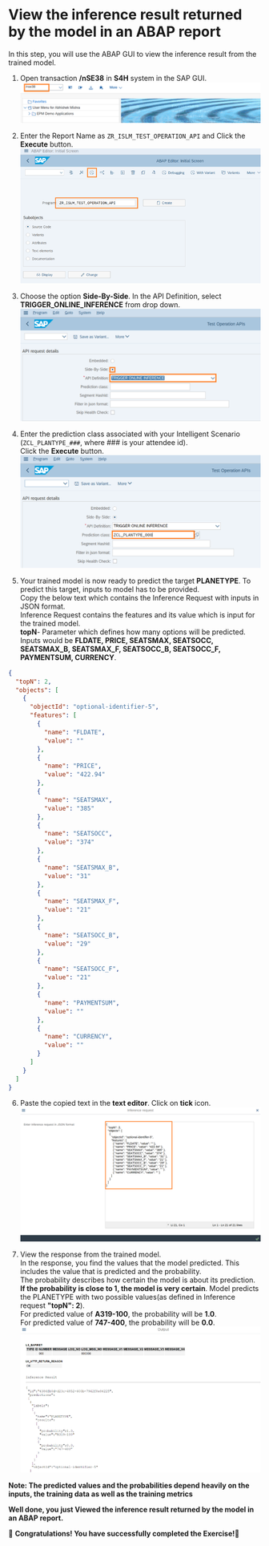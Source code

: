 # View the inference result returned by the model in an ABAP report

In this step, you will use the ABAP GUI to view the inference result from the trained model.

1. Open transaction **/nSE38** in **S4H** system in the SAP GUI.
   ![](./images/55.png)

2. Enter the Report Name as `ZR_ISLM_TEST_OPERATION_API` and Click the **Execute** button.
   ![](./images/56.png)

3. Choose the option **Side-By-Side**. In the API Definition, select **TRIGGER_ONLINE_INFERENCE** from drop down.
   ![](./images/SelectOnlineInference.png)

4. Enter the prediction class associated with your Intelligent Scenario (`ZCL_PLANTYPE_###`, where ### is your attendee id). <br/> Click the **Execute** button.
   ![](./images/SelectPredictionClass.png)

5. Your trained model is now ready to predict the target **PLANETYPE**. To predict this target, inputs to model has to be provided. <br/> Copy the below text which contains the Inference Request with inputs in JSON format.<br/> Inference Request contains the features and its value which is input for the trained model. <br/> **topN**- Parameter which defines how many options will be predicted. <br/> Inputs would be **FLDATE, PRICE, SEATSMAX, SEATSOCC, SEATSMAX_B, SEATSMAX_F, SEATSOCC_B, SEATSOCC_F, PAYMENTSUM, CURRENCY**.
```json
{
  "topN": 2,
  "objects": [
    {
      "objectId": "optional-identifier-5",
      "features": [
        {
          "name": "FLDATE",
          "value": ""
        },
        {
          "name": "PRICE",
          "value": "422.94"
        },
        {
          "name": "SEATSMAX",
          "value": "385"
        },
        {
          "name": "SEATSOCC",
          "value": "374"
        },
        {
          "name": "SEATSMAX_B",
          "value": "31"
        },
        {
          "name": "SEATSMAX_F",
          "value": "21"
        },
        {
          "name": "SEATSOCC_B",
          "value": "29"
        },
        {
          "name": "SEATSOCC_F",
          "value": "21"
        },
        {
          "name": "PAYMENTSUM",
          "value": ""
        },
        {
          "name": "CURRENCY",
          "value": ""
        }
      ]
    }
  ]
}
```

6. Paste the copied text in the **text editor**. Click on **tick** icon.
   ![](./images/59.png)

7. View the response from the trained model. <br/> In the response, you find the values that the model predicted. This includes the value that is predicted and the probability. <br/>The probability describes how certain the model is about its prediction. **If the probability is close to 1, the model is very certain**. Model predicts the PLANETYPE with two possible values(as defined in Inference request **"topN": 2**). <br> For predicted value of **A319-100**, the probability will be **1.0**. <br/> For predicted value of **747-400**, the probability will be **0.0**. 
![](./images/60.png)

**Note: The predicted values and the probabilities depend heavily on the inputs, the training data as well as the training metrics**

**Well done, you just Viewed the inference result returned by the model in an ABAP report.**

🎉 **Congratulations! You have successfully completed the Exercise!**🎉
